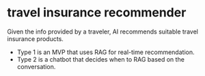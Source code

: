 # travel insurance recommender
Given the info provided by a traveler, AI recommends suitable travel insurance products.

- Type 1 is an MVP that uses RAG for real-time recommendation.
- Type 2 is a chatbot that decides when to RAG based on the conversation. 